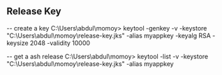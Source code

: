 ## Release Key

-- create a key
C:\Users\abdul\momoy> keytool -genkey -v -keystore "C:\Users\abdul\momoy\release-key.jks" -alias myappkey -keyalg RSA -keysize 2048 -validity 10000

-- get a ash release
C:\Users\abdul\momoy> keytool -list -v -keystore "C:\Users\abdul\momoy\release-key.jks" -alias myappkey
